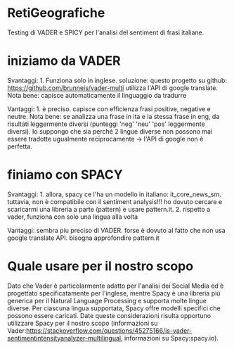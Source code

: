 # RetiGeografiche

Testing di VADER e SPICY per l'analisi del sentiment di frasi italiane.
# iniziamo da VADER

Svantaggi: 1. Funziona solo in inglese.
soluzione: questo progetto su github: https://github.com/brunneis/vader-multi utilizza l'API di google translate. Nota bene: capisce automaticamente il linguaggio da tradurre

Vantaggi: 1. è preciso. capisce con efficienza frasi positive, negative e neutre. 
Nota bene: se analizza una frase in ita e la stessa frase in eng, da risultati leggermente diversi (punteggi 'neg' 'neu' 'pos' leggermente diversi). Io suppongo che sia perché 2 lingue diverse non possono mai essere tradotte ugualmente reciprocamente -> l'API di google non è perfetta.

# finiamo con SPACY
Svantaggi: 1. allora, spacy ce l'ha un modello in italiano:  it_core_news_sm. tuttavia, non è compatibile con il sentiment analysis!!! ho dovuto cercare e scaricarmi una libreria a parte (pattern) e usare pattern.it. 
2. rispetto a vader, funziona con solo una lingua alla volta

Vantaggi: sembra piu preciso di VADER. forse è dovuto al fatto che non usa google translate API. bisogna approfondire pattern.it
# Quale usare per il nostro scopo
Dato che Vader è particolarmente adatto per l'analisi dei Social Media ed è progettato specificatamente per l'inglese,
mentre Spacy è una libreria più generica per il Natural Language Processing e supporta molte lingue diverse. Per ciascuna lingua supportata, Spacy offre modelli specifici che possono essere caricati.
Date queste considerazioni risulta opportuno utilizzare Spacy per il nostro scopo (informazioni su Vader:https://stackoverflow.com/questions/45275166/is-vader-sentimentintensityanalyzer-multilingual, informazioni su Spacy:spacy.io). 

